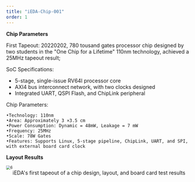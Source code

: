 ```yaml
---
title: "iEDA-Chip-001"
order: 1
---
```



 **Chip Parameters**

First Tapeout: 20220202, 780 tousand gates processor chip designed by two students in the "One Chip for a Lifetime" 110nm technology, achieved a 25MHz tapeout result;

SoC Specifications:

* 5-stage, single-issue RV64I processor core
* AXI4 bus interconnect network, with two clocks designed
* Integrated UART, QSPI Flash, and ChipLink peripheral

Chip Parameters:
```
•Technology: 110nm
•Area: Approximately 3 ×3.5 cm
•Power Consumption: Dynamic = 48mW, Leakage = 7 mW
•Frequency: 25MHz
•Scale: 78W Gates
•Features: Supports Linux, 5-stage pipeline, ChipLink, UART, and SPI, with external board card clock
```
**Layout Results**


<!-- ![EDA Elite Challenge Official Website](/res/images/activities/tapeout/fig1.png "EDA Elite Challenge Official Website") -->

<img src="/res/images/activities/tapeout/fig1.png" alt="6" style="zoom:70%;" title ="iEDA's first tapeout of a chip design, layout, and board card test results" />
<center>iEDA's first tapeout of a chip design, layout, and board card test results</center>